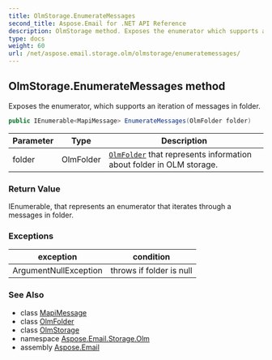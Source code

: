 ```yaml
---
title: OlmStorage.EnumerateMessages
second_title: Aspose.Email for .NET API Reference
description: OlmStorage method. Exposes the enumerator which supports an iteration of messages in folder
type: docs
weight: 60
url: /net/aspose.email.storage.olm/olmstorage/enumeratemessages/
---
```

## OlmStorage.EnumerateMessages method

Exposes the enumerator, which supports an iteration of messages in folder.

```csharp
public IEnumerable<MapiMessage> EnumerateMessages(OlmFolder folder)
```

| Parameter | Type | Description |
| --- | --- | --- |
| folder | OlmFolder | [`OlmFolder`](../../olmfolder/) that represents information about folder in OLM storage. |

### Return Value

IEnumerable, that represents an enumerator that iterates through a messages in folder.

### Exceptions

| exception | condition |
| --- | --- |
| ArgumentNullException | throws if folder is null |

### See Also

* class [MapiMessage](../../../aspose.email.mapi/mapimessage/)
* class [OlmFolder](../../olmfolder/)
* class [OlmStorage](../)
* namespace [Aspose.Email.Storage.Olm](../../olmstorage/)
* assembly [Aspose.Email](../../../)


